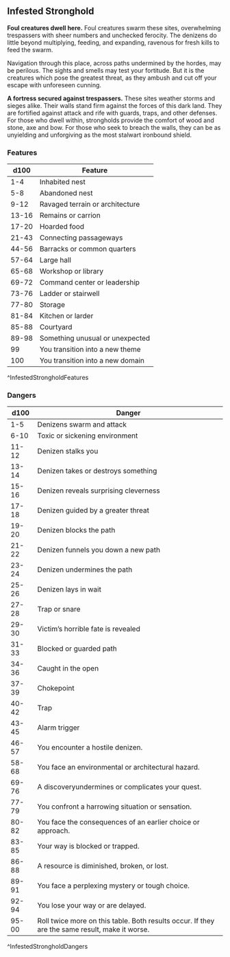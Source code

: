 ## Infested Stronghold
**Foul creatures dwell here.** Foul creatures swarm these sites, overwhelming trespassers with sheer numbers and unchecked ferocity. The denizens do little beyond multiplying, feeding, and expanding, ravenous for fresh kills to feed the swarm.

Navigation through this place, across paths undermined by the hordes, may be perilous. The sights and smells may test your fortitude. But it is the creatures which pose the greatest threat, as they ambush and cut off your escape with unforeseen cunning.

**A fortress secured against trespassers.** These sites weather storms and sieges alike. Their walls stand firm against the forces of this dark land. They are fortified against attack and rife with guards, traps, and other defenses. For those who dwell within, strongholds provide the comfort of wood and stone, axe and bow. For those who seek to breach the walls, they can be as unyielding and unforgiving as the most stalwart ironbound shield.

### Features
| d100  | Feature  |
|-------|----------|
| 1-4 | Inhabited nest  |
| 5-8 | Abandoned nest  |
| 9-12 | Ravaged terrain or architecture  |
| 13-16 | Remains or carrion  |
| 17-20 | Hoarded food  |
| 21-43 | Connecting passageways  |
| 44-56 | Barracks or common quarters  |
| 57-64 | Large hall  |
| 65-68 | Workshop or library  |
| 69-72 | Command center or leadership  |
| 73-76 | Ladder or stairwell  |
| 77-80 | Storage  |
| 81-84 | Kitchen or larder  |
| 85-88 | Courtyard  |
| 89-98 | Something unusual or unexpected  |
| 99 | You transition into a new theme  |
| 100 | You transition into a new domain  |
^InfestedStrongholdFeatures

### Dangers
| d100  | Danger  |
|-------|----------|
| 1-5 | Denizens swarm and attack  |
| 6-10 | Toxic or sickening environment  |
| 11-12 | Denizen stalks you  |
| 13-14 | Denizen takes or destroys something  |
| 15-16 | Denizen reveals surprising cleverness  |
| 17-18 | Denizen guided by a greater threat  |
| 19-20 | Denizen blocks the path  |
| 21-22 | Denizen funnels you down a new path  |
| 23-24 | Denizen undermines the path  |
| 25-26 | Denizen lays in wait  |
| 27-28 | Trap or snare  |
| 29-30 | Victim’s horrible fate is revealed  |
| 31-33 | Blocked or guarded path  |
| 34-36 | Caught in the open  |
| 37-39 | Chokepoint  |
| 40-42 | Trap  |
| 43-45 | Alarm trigger  |
| 46-57 | You encounter a hostile denizen.
| 58-68 | You face an environmental or architectural hazard.
| 69-76 | A discoveryundermines or complicates your quest.
| 77-79 | You confront a harrowing situation or sensation.
| 80-82 | You face the consequences of an earlier choice or approach.
| 83-85 | Your way is blocked or trapped.
| 86-88 | A resource is diminished, broken, or lost.
| 89-91 | You face a perplexing mystery or tough choice.
| 92-94 | You lose your way or are delayed.
| 95-00 | Roll twice more on this table. Both results occur. If they are the same result, make it worse.
^InfestedStrongholdDangers

